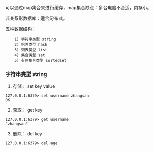 可以通过map集合来进行缓存，map集合缺点：多台电脑不合适，内存小。

非关系形数据库：适合分布式。

五种数据结构：

		1) 字符串类型 string
	    2) 哈希类型 hash
	    3) 列表类型 list
	    4) 集合类型 set
	    5) 有序集合类型 sortedset





### 字符串类型 string

1. 存储： set key value

  ```
  127.0.0.1:6379> set username zhangsan
  OK
  ```

2. 获取： get key

  ```
 127.0.0.1:6379> get username
"zhangsan"
  ```
3. 删除： del key
```
127.0.0.1:6379> del age
```

